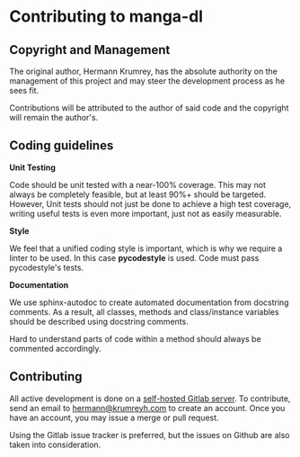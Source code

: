 # Contributing to manga-dl

## Copyright and Management

The original author, Hermann Krumrey, has the absolute authority on the management
of this project and may steer the development process as he sees fit.

Contributions will be attributed to the author of said code and the copyright will
remain the author's.

## Coding guidelines

**Unit Testing**

Code should be unit tested with a near-100% coverage. This may not always be completely
feasible, but at least 90%+ should be targeted. However, Unit tests should not just be
done to achieve a high test coverage, writing useful tests is even more important,
just not as easily measurable.

**Style**

We feel that a unified coding style is important, which is why we require a linter to
be used. In this case **pycodestyle** is used. Code must pass pycodestyle's tests.

**Documentation**

We use sphinx-autodoc to create automated documentation from docstring comments. As a result, all
classes, methods and class/instance variables should be described using docstring comments.

Hard to understand parts of code within a method should always be commented
accordingly.

## Contributing

All active development is done on a [self-hosted Gitlab server](https://gitlab.namibsun.net).
To contribute, send an email to hermann@krumreyh.com to create an account. Once you have an
account, you may issue a merge or pull request.

Using the Gitlab issue tracker is preferred, but the issues on Github are also
taken into consideration.
